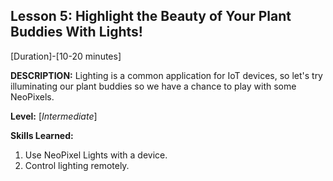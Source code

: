 ## Lesson 5: Highlight the Beauty of Your Plant Buddies With Lights!
[Duration]-[10-20 minutes]

**DESCRIPTION:** Lighting is a common application for IoT devices, so
let's try illuminating our plant buddies so we have a chance to play
with some NeoPixels.

**Level:** [*Intermediate*]

**Skills Learned:**
1. Use NeoPixel Lights with a device.
2. Control lighting remotely.


